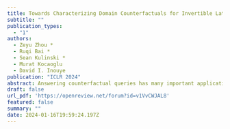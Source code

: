 ```yaml
---
title: Towards Characterizing Domain Counterfactuals for Invertible Latent Causal Models
subtitle: ""
publication_types:
  - "1"
authors:
  - Zeyu Zhou *
  - Ruqi Bai *
  - Sean Kulinski *
  - Murat Kocaoglu
  - David I. Inouye
publication: "ICLR 2024"
abstract: Answering counterfactual queries has many important applications such as knowledge discovery and explainability, but is challenging when causal variables are unobserved and we only see a projection onto an observation space, for instance, image pixels. One approach is to recover the latent Structural Causal Model (SCM), but this typically needs unrealistic assumptions, such as linearity of the causal mechanisms. Another approach is to use na\"ive ML approximations, such as generative models, to generate counterfactual samples; however, these lack guarantees of accuracy. In this work, we strive to strike a balance between practicality and theoretical guarantees by focusing on a specific type of causal query called \emph{domain counterfactuals}, which hypothesizes what a sample would have looked like if it had been generated in a different domain (or environment). Concretely, by only assuming invertibility, sparse domain interventions and access to observational data from different domains, we aim to improve domain counterfactual estimation both theoretically and practically with less restrictive assumptions. We define \emph{domain counterfactually equivalent} models and prove necessary and sufficient properties for equivalent models that provide a tight characterization of the domain counterfactual equivalence classes. Building upon this result, we prove that every equivalence class contains a model where all intervened variables are at the end when topologically sorted by the causal DAG. This surprising result suggests that a model design that only allows intervention in the last $k$ latent variables may improve model estimation for counterfactuals. We then test this model design on extensive simulated and image-based experiments which show the sparse canonical model indeed improves counterfactual estimation over baseline non-sparse models.
draft: false
url_pdf: 'https://openreview.net/forum?id=v1VvCWJAL8'
featured: false
summary: ""
date: 2024-01-16T19:59:24.197Z
---
```


